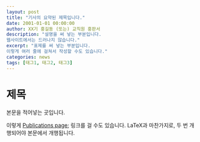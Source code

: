 ```yaml
---
layout: post
title: "기사의 요약된 제목입니다."
date: 2001-01-01 00:00:00
author: XX기 홍길동 (또는) 교직원 홍판서
description: "설명을 써 넣는 부분입니다.
웹사이트에서는 드러나지 않습니다."
excerpt: "표제를 써 넣는 부분입니다.
이렇게 여러 줄에 걸쳐서 작성할 수도 있습니다."
categories: news
tags: [태그1, 태그2, 태그3]
---
```


# 제목

본문을 적어넣는 곳입니다.

이렇게 [Publications page]({{site.baseurl}}/publications/); 링크를 걸 수도 있습니다.
LaTeX과 마찬가지로, 두 번 개행되어야 본문에서 개행됩니다.